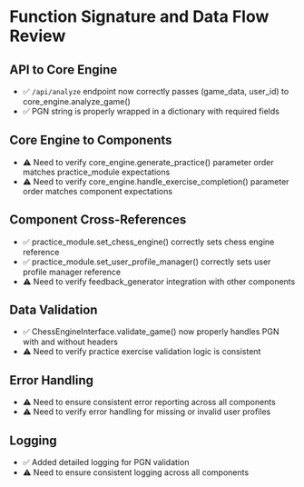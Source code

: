 # Function Signature and Data Flow Review

## API to Core Engine
- ✅ `/api/analyze` endpoint now correctly passes (game_data, user_id) to core_engine.analyze_game()
- ✅ PGN string is properly wrapped in a dictionary with required fields

## Core Engine to Components
- ⚠️ Need to verify core_engine.generate_practice() parameter order matches practice_module expectations
- ⚠️ Need to verify core_engine.handle_exercise_completion() parameter order matches component expectations

## Component Cross-References
- ✅ practice_module.set_chess_engine() correctly sets chess engine reference
- ✅ practice_module.set_user_profile_manager() correctly sets user profile manager reference
- ⚠️ Need to verify feedback_generator integration with other components

## Data Validation
- ✅ ChessEngineInterface.validate_game() now properly handles PGN with and without headers
- ⚠️ Need to verify practice exercise validation logic is consistent

## Error Handling
- ⚠️ Need to ensure consistent error reporting across all components
- ⚠️ Need to verify error handling for missing or invalid user profiles

## Logging
- ✅ Added detailed logging for PGN validation
- ⚠️ Need to ensure consistent logging across all components
